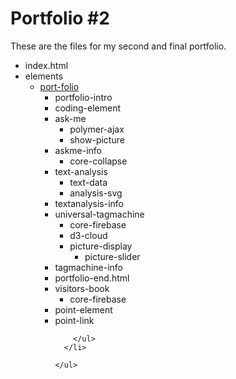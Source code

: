 Portfolio #2
=============

These are the files for my second and final portfolio.

<ul>
  <li>index.html</li>
  
  <li>elements
    <ul>
      <li>
        <a href="https://github.com/FKuhlewind/Portfolio2/blob/gh-pages/elements/visitors-book.html"          target="_blank">port-folio</a>
        <ul>
          <li>portfolio-intro</li>
          <li>coding-element</li>
          <li>ask-me
            <ul>
              <li>polymer-ajax</li>
              <li>show-picture</li>
            </ul>
          </li>
          <li>askme-info
            <ul>
              <li>core-collapse</li>
            </ul>
          </li>
          <li>text-analysis
            <ul>
              <li>text-data</li>
              <li>analysis-svg</li>
            </ul>
          </li>
          <li>textanalysis-info</li>
          <li>universal-tagmachine
            <ul>
              <li>core-firebase</li>
              <li>d3-cloud</li>
              <li>picture-display
                <ul>
                  <li>picture-slider</li>
                </ul>
              </li>
            </ul>
          </li>
          <li>tagmachine-info</li>
          <li>portfolio-end.html</li>
          <li>visitors-book
            <ul>
              <li>core-firebase</li>
            </ul>
          </li>
          <li>point-element</li>
          <li>point-link</li>
          
        </ul>
      </li>
  
    </ul>
  </li>

</ul>



  <link rel="import" href="portfolio-end.html"/>
  <link rel="import" href="visitors-book.html"/>

  <link rel="import" href="point-element.html"/>
  <link rel="import" href="point-link.html"/>
